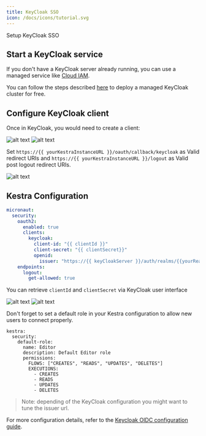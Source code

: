 ```yaml
---
title: KeyCloak SSO
icon: /docs/icons/tutorial.svg
---
```


Setup KeyCloak SSO

## Start a KeyCloak service

If you don't have a KeyCloak server already running, you can use a managed service like [Cloud IAM](https://app.cloud-iam.com).

You can follow the steps described [here](https://documentation.cloud-iam.com/get-started/complete-tutorial.html) to deploy a managed KeyCloak cluster for free.

## Configure KeyCloak client

Once in KeyCloak, you would need to create a client:

![alt text](/docs/how-to-guides/client1.png)
![alt text](/docs/how-to-guides/client2.png)

Set `https://{{ yourKestraInstanceURL }}/oauth/callback/keycloak` as Valid redirect URIs and `https://{{ yourKestraInstanceURL }}/logout` as Valid post logout redirect URIs.

![alt text](/docs/how-to-guides/redirect-uri.png)

## Kestra Configuration

```yaml
micronaut:
  security:
    oauth2:
      enabled: true
      clients:
        keycloak:
          client-id: "{{ clientId }}"
          client-secret: "{{ clientSecret}}"
          openid:
            issuer: "https://{{ keyCloakServer }}/auth/realms/{{yourRealm}}"
    endpoints:
      logout:
        get-allowed: true
```

You can retrieve `clientId` and `clientSecret` via KeyCloak user interface

![alt text](/docs/how-to-guides/clientId.png)
![alt text](/docs/how-to-guides/clientSecret.png)


Don't forget to set a default role in your Kestra configuration to allow new users to connect properly.

```
kestra:
  security:
    default-role:
      name: Editor
      description: Default Editor role
      permissions:
        FLOWS: ["CREATES", "READS", "UPDATES", "DELETES"]
        EXECUTIONS:
          - CREATES
          - READS
          - UPDATES
          - DELETES
```

> Note: depending of the KeyCloak configuration you might want to tune the issuer url.

For more configuration details, refer to the [Keycloak OIDC configuration guide](https://guides.micronaut.io/latest/micronaut-oauth2-keycloak-gradle-java.html).
